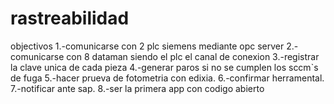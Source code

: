 # rastreabilidad
objectivos
1.-comunicarse con 2 plc siemens mediante opc server 
2.-comunicarse con 8 dataman siendo el plc el canal de conexion
3.-registrar la clave unica de cada pieza
4.-generar paros si no se cumplen los sccm`s de fuga
5.-hacer prueva de fotometria con edixia.
6.-confirmar herramental.
7.-notificar ante sap.
8.-ser la primera app con codigo abierto


